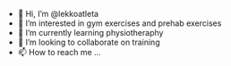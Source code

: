 - 👋 Hi, I’m @lekkoatleta
- 👀 I’m interested in gym exercises and prehab exercises
- 🌱 I’m currently learning physiotheraphy
- 💞️ I’m looking to collaborate on training
- 📫 How to reach me ...

<!---
lekkoatleta/lekkoatleta is a ✨ special ✨ repository because its `README.md` (this file) appears on your GitHub profile.
You can click the Preview link to take a look at your changes.
--->
